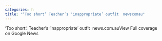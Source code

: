 ```yaml
---
categories: h
title: "‘Too short’ Teacher’s ‘inappropriate’ outfit  newscomau"
---
```

‘Too short’: Teacher’s ‘inappropriate’ outfit&nbsp;&nbsp;news.com.auView Full coverage on Google News